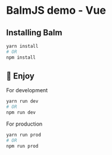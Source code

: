 # BalmJS demo - Vue

## Installing Balm

```sh
yarn install
# OR
npm install
```

## :ghost: Enjoy

For development

```sh
yarn run dev
# OR
npm run dev
```

For production

```sh
yarn run prod
# OR
npm run prod
```
